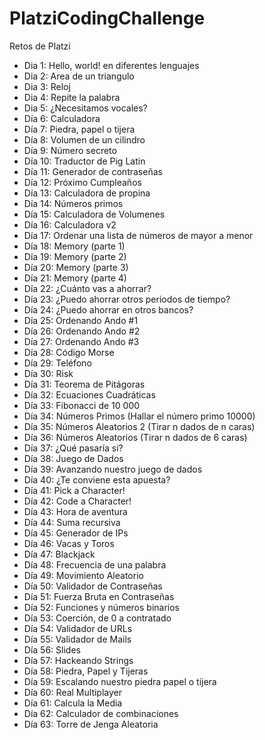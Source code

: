# PlatziCodingChallenge
Retos de Platzi

* Dia 1: Hello, world! en diferentes lenguajes
* Dia 2: Area de un triangulo
* Dia 3: Reloj
* Dia 4: Repite la palabra
* Dia 5: ¿Necesitamos vocales?
* Día 6: Calculadora
* Día 7: Piedra, papel o tijera
* Día 8: Volumen de un cilindro
* Día 9: Número secreto
* Día 10: Traductor de Pig Latin
* Día 11: Generador de contraseñas
* Día 12: Próximo Cumpleaños
* Día 13: Calculadora de propina
* Día 14: Números primos
* Día 15: Calculadora de Volumenes
* Día 16: Calculadora v2
* Día 17: Ordenar una lista de números de mayor a menor
* Día 18: Memory (parte 1)
* Día 19: Memory (parte 2)
* Día 20: Memory (parte 3)
* Día 21: Memory (parte 4)
* Día 22: ¿Cuánto vas a ahorrar?
* Día 23: ¿Puedo ahorrar otros periodos de tiempo?
* Día 24: ¿Puedo ahorrar en otros bancos?
* Día 25: Ordenando Ando #1
* Día 26: Ordenando Ando #2
* Día 27: Ordenando Ando #3
* Día 28: Código Morse
* Día 29: Teléfono
* Día 30: Risk
* Día 31: Teorema de Pitágoras
* Día 32: Ecuaciones Cuadráticas
* Día 33: Fibonacci de 10 000
* Día 34: Números Primos (Hallar el número primo 10000)
* Día 35: Números Aleatorios 2 (Tirar n dados de n caras)
* Día 36: Números Aleatorios (Tirar n dados de 6 caras)
* Día 37: ¿Qué pasaría si?
* Día 38: Juego de Dados
* Día 39: Avanzando nuestro juego de dados
* Día 40: ¿Te conviene esta apuesta?
* Día 41: Pick a Character!
* Día 42: Code a Character!
* Día 43: Hora de aventura
* Día 44: Suma recursiva
* Día 45: Generador de IPs
* Día 46: Vacas y Toros
* Día 47: Blackjack
* Día 48: Frecuencia de una palabra
* Día 49: Movimiento Aleatorio
* Día 50: Validador de Contraseñas
* Día 51: Fuerza Bruta en Contraseñas
* Día 52: Funciones y números binarios
* Día 53: Coerción, de 0 a contratado
* Día 54: Validador de URLs
* Día 55: Validador de Mails
* Día 56: Slides
* Día 57: Hackeando Strings
* Día 58: Piedra, Papel y Tijeras
* Día 59: Escalando nuestro piedra papel o tijera
* Día 60: Real Multiplayer
* Día 61: Calcula la Media
* Día 62: Calculador de combinaciones
* Día 63: Torre de Jenga Aleatoria